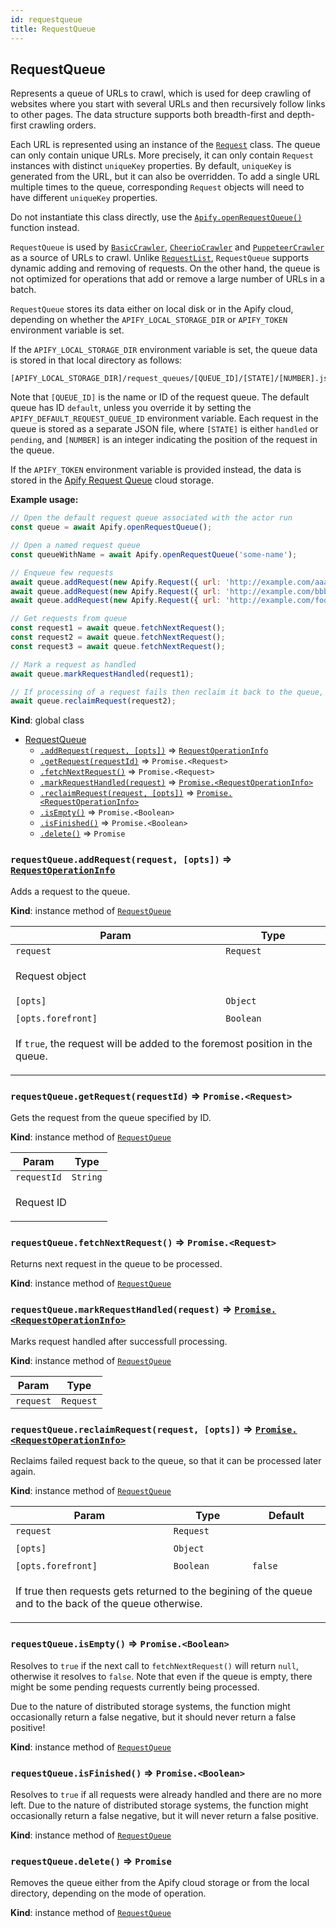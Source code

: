 ```yaml
---
id: requestqueue
title: RequestQueue
---
```

<a name="RequestQueue"></a>

## RequestQueue
Represents a queue of URLs to crawl, which is used for deep crawling of websites
where you start with several URLs and then recursively
follow links to other pages. The data structure supports both breadth-first and depth-first crawling orders.

Each URL is represented using an instance of the [`Request`](request) class.
The queue can only contain unique URLs. More precisely, it can only contain `Request` instances
with distinct `uniqueKey` properties. By default, `uniqueKey` is generated from the URL, but it can also be overridden.
To add a single URL multiple times to the queue,
corresponding `Request` objects will need to have different `uniqueKey` properties.

Do not instantiate this class directly, use the
[`Apify.openRequestQueue()`](Apify#openRequestQueue) function instead.

`RequestQueue` is used by [`BasicCrawler`](BasicCrawler), [`CheerioCrawler`](CheerioCrawler)
and [`PuppeteerCrawler`](PuppeteerCrawler) as a source of URLs to crawl.
Unlike [`RequestList`](RequestList), `RequestQueue` supports dynamic adding and removing of requests.
On the other hand, the queue is not optimized for operations that add or remove a large number of URLs in a batch.

`RequestQueue` stores its data either on local disk or in the Apify cloud,
depending on whether the `APIFY_LOCAL_STORAGE_DIR` or `APIFY_TOKEN` environment variable is set.

If the `APIFY_LOCAL_STORAGE_DIR` environment variable is set, the queue data is stored in
that local directory as follows:
```
[APIFY_LOCAL_STORAGE_DIR]/request_queues/[QUEUE_ID]/[STATE]/[NUMBER].json
```
Note that `[QUEUE_ID]` is the name or ID of the request queue. The default queue has ID `default`,
unless you override it by setting the `APIFY_DEFAULT_REQUEST_QUEUE_ID` environment variable.
Each request in the queue is stored as a separate JSON file, where `[STATE]` is either `handled` or `pending`,
and `[NUMBER]` is an integer indicating the position of the request in the queue.

If the `APIFY_TOKEN` environment variable is provided instead, the data is stored
in the [Apify Request Queue](https://www.apify.com/docs/storage#queue) cloud storage.

**Example usage:**

```javascript
// Open the default request queue associated with the actor run
const queue = await Apify.openRequestQueue();

// Open a named request queue
const queueWithName = await Apify.openRequestQueue('some-name');

// Enqueue few requests
await queue.addRequest(new Apify.Request({ url: 'http://example.com/aaa'}));
await queue.addRequest(new Apify.Request({ url: 'http://example.com/bbb'}));
await queue.addRequest(new Apify.Request({ url: 'http://example.com/foo/bar'}), { forefront: true });

// Get requests from queue
const request1 = await queue.fetchNextRequest();
const request2 = await queue.fetchNextRequest();
const request3 = await queue.fetchNextRequest();

// Mark a request as handled
await queue.markRequestHandled(request1);

// If processing of a request fails then reclaim it back to the queue, so that it's crawled again
await queue.reclaimRequest(request2);
```

**Kind**: global class  

* [RequestQueue](#RequestQueue)
    * [`.addRequest(request, [opts])`](#RequestQueue+addRequest) ⇒ [<code>RequestOperationInfo</code>](#RequestOperationInfo)
    * [`.getRequest(requestId)`](#RequestQueue+getRequest) ⇒ <code>Promise.&lt;Request&gt;</code>
    * [`.fetchNextRequest()`](#RequestQueue+fetchNextRequest) ⇒ <code>Promise.&lt;Request&gt;</code>
    * [`.markRequestHandled(request)`](#RequestQueue+markRequestHandled) ⇒ [<code>Promise.&lt;RequestOperationInfo&gt;</code>](#RequestOperationInfo)
    * [`.reclaimRequest(request, [opts])`](#RequestQueue+reclaimRequest) ⇒ [<code>Promise.&lt;RequestOperationInfo&gt;</code>](#RequestOperationInfo)
    * [`.isEmpty()`](#RequestQueue+isEmpty) ⇒ <code>Promise.&lt;Boolean&gt;</code>
    * [`.isFinished()`](#RequestQueue+isFinished) ⇒ <code>Promise.&lt;Boolean&gt;</code>
    * [`.delete()`](#RequestQueue+delete) ⇒ <code>Promise</code>

<a name="RequestQueue+addRequest"></a>

### `requestQueue.addRequest(request, [opts])` ⇒ [<code>RequestOperationInfo</code>](#RequestOperationInfo)
Adds a request to the queue.

**Kind**: instance method of [<code>RequestQueue</code>](#RequestQueue)  
<table>
<thead>
<tr>
<th>Param</th><th>Type</th>
</tr>
</thead>
<tbody>
<tr>
<td><code>request</code></td><td><code>Request</code></td>
</tr>
<tr>
<td colspan="3"><p>Request object</p>
</td></tr><tr>
<td><code>[opts]</code></td><td><code>Object</code></td>
</tr>
<tr>
<td colspan="3"></td></tr><tr>
<td><code>[opts.forefront]</code></td><td><code>Boolean</code></td>
</tr>
<tr>
<td colspan="3"><p>If <code>true</code>, the request will be added to the foremost position in the queue.</p>
</td></tr></tbody>
</table>
<a name="RequestQueue+getRequest"></a>

### `requestQueue.getRequest(requestId)` ⇒ <code>Promise.&lt;Request&gt;</code>
Gets the request from the queue specified by ID.

**Kind**: instance method of [<code>RequestQueue</code>](#RequestQueue)  
<table>
<thead>
<tr>
<th>Param</th><th>Type</th>
</tr>
</thead>
<tbody>
<tr>
<td><code>requestId</code></td><td><code>String</code></td>
</tr>
<tr>
<td colspan="3"><p>Request ID</p>
</td></tr></tbody>
</table>
<a name="RequestQueue+fetchNextRequest"></a>

### `requestQueue.fetchNextRequest()` ⇒ <code>Promise.&lt;Request&gt;</code>
Returns next request in the queue to be processed.

**Kind**: instance method of [<code>RequestQueue</code>](#RequestQueue)  
<a name="RequestQueue+markRequestHandled"></a>

### `requestQueue.markRequestHandled(request)` ⇒ [<code>Promise.&lt;RequestOperationInfo&gt;</code>](#RequestOperationInfo)
Marks request handled after successfull processing.

**Kind**: instance method of [<code>RequestQueue</code>](#RequestQueue)  
<table>
<thead>
<tr>
<th>Param</th><th>Type</th>
</tr>
</thead>
<tbody>
<tr>
<td><code>request</code></td><td><code>Request</code></td>
</tr>
<tr>
</tr></tbody>
</table>
<a name="RequestQueue+reclaimRequest"></a>

### `requestQueue.reclaimRequest(request, [opts])` ⇒ [<code>Promise.&lt;RequestOperationInfo&gt;</code>](#RequestOperationInfo)
Reclaims failed request back to the queue,
so that it can be processed later again.

**Kind**: instance method of [<code>RequestQueue</code>](#RequestQueue)  
<table>
<thead>
<tr>
<th>Param</th><th>Type</th><th>Default</th>
</tr>
</thead>
<tbody>
<tr>
<td><code>request</code></td><td><code>Request</code></td><td></td>
</tr>
<tr>
<td colspan="3"></td></tr><tr>
<td><code>[opts]</code></td><td><code>Object</code></td><td></td>
</tr>
<tr>
<td colspan="3"></td></tr><tr>
<td><code>[opts.forefront]</code></td><td><code>Boolean</code></td><td><code>false</code></td>
</tr>
<tr>
<td colspan="3"><p>If true then requests gets returned to the begining of the queue
  and to the back of the queue otherwise.</p>
</td></tr></tbody>
</table>
<a name="RequestQueue+isEmpty"></a>

### `requestQueue.isEmpty()` ⇒ <code>Promise.&lt;Boolean&gt;</code>
Resolves to `true` if the next call to `fetchNextRequest()` will return `null`, otherwise it resolves to `false`.
Note that even if the queue is empty, there might be some pending requests currently being processed.

Due to the nature of distributed storage systems,
the function might occasionally return a false negative, but it should never return a false positive!

**Kind**: instance method of [<code>RequestQueue</code>](#RequestQueue)  
<a name="RequestQueue+isFinished"></a>

### `requestQueue.isFinished()` ⇒ <code>Promise.&lt;Boolean&gt;</code>
Resolves to `true` if all requests were already handled and there are no more left.
Due to the nature of distributed storage systems,
the function might occasionally return a false negative, but it will never return a false positive.

**Kind**: instance method of [<code>RequestQueue</code>](#RequestQueue)  
<a name="RequestQueue+delete"></a>

### `requestQueue.delete()` ⇒ <code>Promise</code>
Removes the queue either from the Apify cloud storage or from the local directory,
depending on the mode of operation.

**Kind**: instance method of [<code>RequestQueue</code>](#RequestQueue)  
